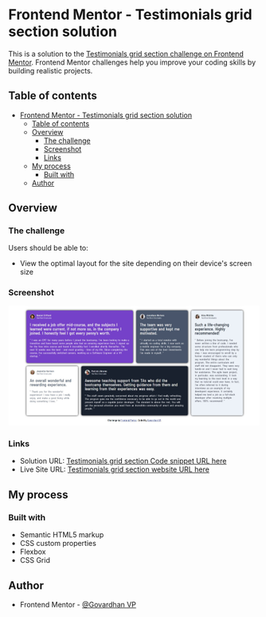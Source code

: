 # Frontend Mentor - Testimonials grid section solution

This is a solution to the [Testimonials grid section challenge on Frontend Mentor](https://www.frontendmentor.io/challenges/testimonials-grid-section-Nnw6J7Un7). Frontend Mentor challenges help you improve your coding skills by building realistic projects. 

## Table of contents

- [Frontend Mentor - Testimonials grid section solution](#frontend-mentor---testimonials-grid-section-solution)
  - [Table of contents](#table-of-contents)
  - [Overview](#overview)
    - [The challenge](#the-challenge)
    - [Screenshot](#screenshot)
    - [Links](#links)
  - [My process](#my-process)
    - [Built with](#built-with)
  - [Author](#author)


## Overview

### The challenge

Users should be able to:

- View the optimal layout for the site depending on their device's screen size

### Screenshot

![](./preview.jpg)

### Links

- Solution URL: [Testimonials grid section Code snippet URL here](https://github.com/Top-Trekx-Im-gvp-98/Testimonial-grid-Section)
- Live Site URL: [Testimonials grid section website URL here](https://testimonial-grid-section-im-gvp-98.netlify.app/)

## My process

### Built with

- Semantic HTML5 markup
- CSS custom properties
- Flexbox
- CSS Grid

## Author

- Frontend Mentor - [@Govardhan VP](https://www.frontendmentor.io/profile/Top-Trekx-Im-gvp-98)

